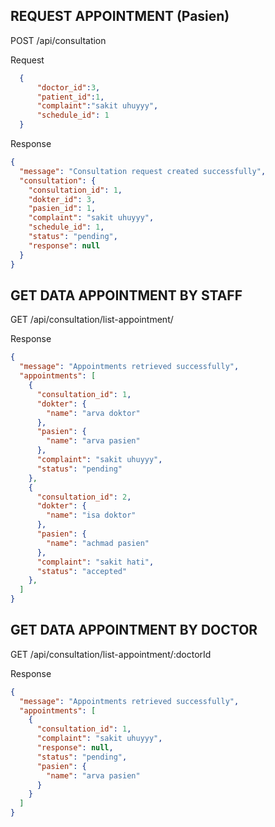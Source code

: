 ## REQUEST APPOINTMENT (Pasien)
POST /api/consultation

Request
```json
  {
      "doctor_id":3,
      "patient_id":1,
      "complaint":"sakit uhuyyy",
      "schedule_id": 1
  }
```
Response 
```json
{
  "message": "Consultation request created successfully",
  "consultation": {
    "consultation_id": 1,
    "dokter_id": 3,
    "pasien_id": 1,
    "complaint": "sakit uhuyyy",
    "schedule_id": 1,
    "status": "pending",
    "response": null
  }
}
```

## GET DATA APPOINTMENT BY STAFF 
GET /api/consultation/list-appointment/

Response
```json
{
  "message": "Appointments retrieved successfully",
  "appointments": [
    {
      "consultation_id": 1,
      "dokter": {
        "name": "arva doktor"
      },
      "pasien": {
        "name": "arva pasien"
      },
      "complaint": "sakit uhuyyy",
      "status": "pending"
    },
    {
      "consultation_id": 2,
      "dokter": {
        "name": "isa doktor"
      },
      "pasien": {
        "name": "achmad pasien"
      },
      "complaint": "sakit hati",
      "status": "accepted"
    },
  ]
}
```
## GET DATA APPOINTMENT BY DOCTOR 
GET /api/consultation/list-appointment/:doctorId

Response
```json
{
  "message": "Appointments retrieved successfully",
  "appointments": [
    {
      "consultation_id": 1,
      "complaint": "sakit uhuyyy",
      "response": null,
      "status": "pending",
      "pasien": {
        "name": "arva pasien"
      }
    }
  ]
}
```